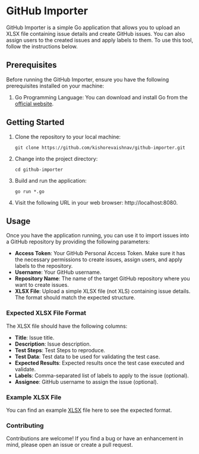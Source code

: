 # GitHub Importer

GitHub Importer is a simple Go application that allows you to upload an XLSX file containing issue details and create GitHub issues. You can also assign users to the created issues and apply labels to them. To use this tool, follow the instructions below.

## Prerequisites

Before running the GitHub Importer, ensure you have the following prerequisites installed on your machine:

1. Go Programming Language: You can download and install Go from the [official website](https://golang.org/dl/).

## Getting Started

1. Clone the repository to your local machine:
   ```shell
   git clone https://github.com/kishorevaishnav/github-importer.git
2. Change into the project directory:
    ```shell
    cd github-importer
3. Build and run the application:
    ```shell
    go run *.go
4. Visit the following URL in your web browser: http://localhost:8080.

## Usage
Once you have the application running, you can use it to import issues into a GitHub repository by providing the following parameters:

* **Access Token**: Your GitHub Personal Access Token. Make sure it has the necessary permissions to create issues, assign users, and apply labels to the repository.
* **Username**: Your GitHub username.
* **Repository Name**: The name of the target GitHub repository where you want to create issues.
* **XLSX File**: Upload a simple XLSX file (not XLS) containing issue details. The format should match the expected structure.

### Expected XLSX File Format
The XLSX file should have the following columns:

* **Title**: Issue title.
* **Description**: Issue description.
* **Test Steps**: Test Steps to reproduce.
* **Test Data**: Test data to be used for validating the test case.
* **Expected Results**: Expected results once the test case executed and validate.
* **Labels**: Comma-separated list of labels to apply to the issue (optional).
* **Assignee**: GitHub username to assign the issue (optional).

### Example XLSX File
You can find an example [XLSX](sample_test_case.xlsx) file here to see the expected format.

### Contributing
Contributions are welcome! If you find a bug or have an enhancement in mind, please open an issue or create a pull request.